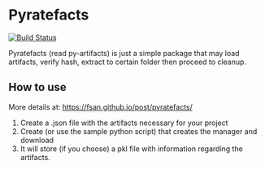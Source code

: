 # Pyratefacts
[![Build Status](https://travis-ci.org/fsan/pyratefacts.svg?branch=master)](https://travis-ci.org/fsan/pyratefacts)

Pyratefacts (read py-artifacts) is just a simple package that may load artifacts, verify hash, extract to certain folder then proceed to cleanup.

## How to use

More details at:
https://fsan.github.io/post/pyratefacts/

1. Create a .json file with the artifacts necessary for your project
1. Create (or use the sample python script) that creates the manager and download
1. It will store (if you choose) a pkl file with information regarding the artifacts.
